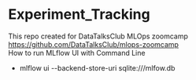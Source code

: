 # Experiment_Tracking
This repo created for DataTalksClub MLOps zoomcamp </br>
https://github.com/DataTalksClub/mlops-zoomcamp </br>
How to run MLflow UI with Command Line </br>
 * mlflow ui --backend-store-uri sqlite:///mlfow.db
